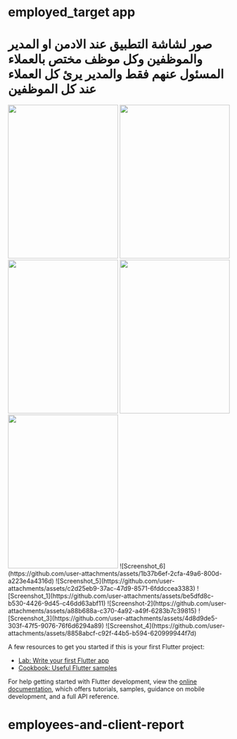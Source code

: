 # employed_target app 


# صور لشاشة التطبيق عند الادمن او المدير والموظفين وكل موظف مختص بالعملاء المسئول عنهم فقط والمدير يرئ كل العملاء عند كل الموظفين

<img src="https://github.com/khalid5555/employees-and-client_report3/assets/68198261/3e4bb805-3bf7-4241-bd8f-d0dcf8a1c60a.jpg" width=250 height =350 />
<img src="https://github.com/khalid5555/employees-and-client_report3/assets/68198261/c10365bf-c271-4edc-8c02-9609d7d3f007.jpg" width=250 height =350 />
<img src="https://github.com/khalid5555/employees-and-client_report3/assets/68198261/c2e1af93-b66b-4779-8077-276731de6f29.jpg" width=250 height =350 />
<img src="https://github.com/khalid5555/employees-and-client_report3/assets/68198261/82f5c699-f2e7-4b56-be6e-0022b73837b9.jpg" width=250 height =350 />
<img src="https://github.com/khalid5555/employees-and-client_report3/assets/68198261/46df3b47-66dc-4e66-8ed0-3482ef1a8457.jpg " width=250 height =350 />
![Screenshot_6](https://github.com/user-attachments/assets/1b37b6ef-2cfa-49a6-800d-a223e4a4316d)
![Screenshot_5](https://github.com/user-attachments/assets/c2d25eb9-37ac-47d9-8571-6fddccea3383)
![Screenshot_1](https://github.com/user-attachments/assets/be5dfd8c-b530-4426-9d45-c46dd63abf11)
![Screenshot-2](https://github.com/user-attachments/assets/a88b688a-c370-4a92-a49f-6283b7c39815)
![Screenshot_3](https://github.com/user-attachments/assets/4d8d9de5-303f-47f5-9076-76f6d6294a89)
![Screenshot_4](https://github.com/user-attachments/assets/8858abcf-c92f-44b5-b594-620999944f7d)





A few resources to get you started if this is your first Flutter project:

- [Lab: Write your first Flutter app](https://docs.flutter.dev/get-started/codelab)
- [Cookbook: Useful Flutter samples](https://docs.flutter.dev/cookbook)

For help getting started with Flutter development, view the
[online documentation](https://docs.flutter.dev/), which offers tutorials,
samples, guidance on mobile development, and a full API reference.
# employees-and-client-report
